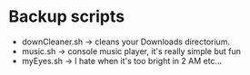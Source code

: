 # Backup scripts
- downCleaner.sh -> cleans your Downloads directorium.
- music.sh -> console music player, it's really simple but fun
- myEyes.sh -> I hate when it's too bright in 2 AM etc... 
